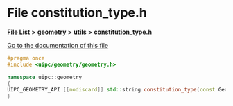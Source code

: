 

# File constitution\_type.h

[**File List**](files.md) **>** [**geometry**](dir_04894967a28d068f10a69f6e8a07a2cb.md) **>** [**utils**](dir_739799d2da88efedfd4a7c44220c72e4.md) **>** [**constitution\_type.h**](geometry_2utils_2constitution__type_8h.md)

[Go to the documentation of this file](geometry_2utils_2constitution__type_8h.md)


```C++
#pragma once
#include <uipc/geometry/geometry.h>

namespace uipc::geometry
{
UIPC_GEOMETRY_API [[nodiscard]] std::string constitution_type(const Geometry& geo);
}
```


